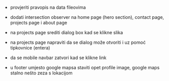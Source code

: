 -   provjeriti pravopis na data fileovima

-   dodati intersection observer na home page (hero section), contact page, projects page i about page

-   na projects page srediti dialog box kad se klikne slika
-   na projects page napraviti da se dialog može otvoriti i uz pomoć tipkovnice (entera)

-   da se mobile navbar zatvori kad se klikne link

-   u footer umjesto google mapsa staviti opet profile image, google maps stalno nešto zeza s lokacijom

